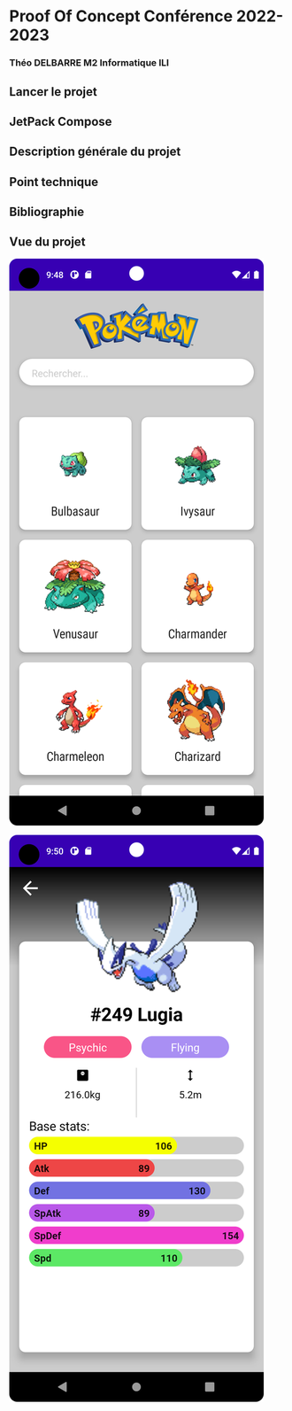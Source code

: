 # Proof Of Concept Conférence 2022-2023
### Théo DELBARRE M2 Informatique ILI

## Lancer le projet

## JetPack Compose

## Description générale du projet

## Point technique

## Bibliographie

## Vue du projet

![Home](readmeassets/Home.png "Home page")

![Detail](readmeassets/detail.png "Detail page")
